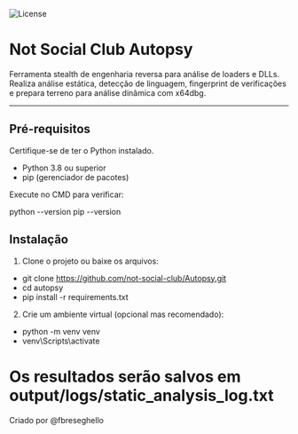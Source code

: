 ![License](https://img.shields.io/badge/license-NSC%20Confidential-red)

# Not Social Club Autopsy

Ferramenta stealth de engenharia reversa para análise de loaders e DLLs.  
Realiza análise estática, detecção de linguagem, fingerprint de verificações e prepara terreno para análise dinâmica com x64dbg.

---

## Pré-requisitos

Certifique-se de ter o Python instalado.

- Python 3.8 ou superior
- pip (gerenciador de pacotes)

Execute no CMD para verificar:

python --version
pip --version

## Instalação
1. Clone o projeto ou baixe os arquivos:

- git clone https://github.com/not-social-club/Autopsy.git
- cd autopsy
- pip install -r requirements.txt

2. Crie um ambiente virtual (opcional mas recomendado):

- python -m venv venv
- venv\Scripts\activate

# Os resultados serão salvos em output/logs/static_analysis_log.txt


Criado por @fbreseghello
